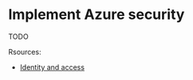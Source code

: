 # Implement Azure security
TODO

Rsources:
* [Identity and access](https://docs.microsoft.com/en-us/learn/modules/intro-to-security-in-azure/3-identity-and-access)
